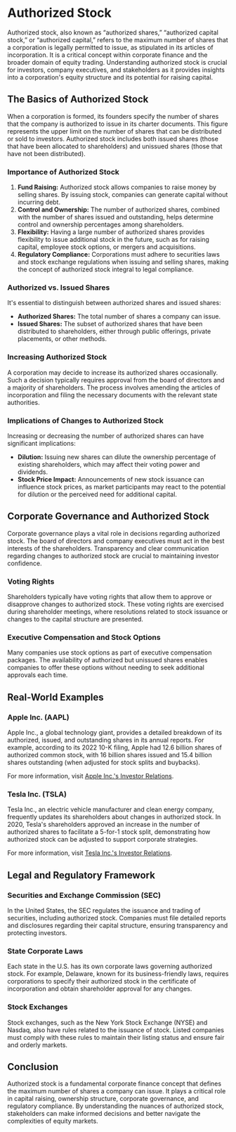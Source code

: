 # Authorized Stock

Authorized stock, also known as “authorized shares,” “authorized capital stock,” or “authorized capital,” refers to the maximum number of shares that a corporation is legally permitted to issue, as stipulated in its articles of incorporation. It is a critical concept within corporate finance and the broader domain of equity trading. Understanding authorized stock is crucial for investors, company executives, and stakeholders as it provides insights into a corporation's equity structure and its potential for raising capital.

## The Basics of Authorized Stock

When a corporation is formed, its founders specify the number of shares that the company is authorized to issue in its charter documents. This figure represents the upper limit on the number of shares that can be distributed or sold to investors. Authorized stock includes both issued shares (those that have been allocated to shareholders) and unissued shares (those that have not been distributed).

### Importance of Authorized Stock

1. **Fund Raising:** Authorized stock allows companies to raise money by selling shares. By issuing stock, companies can generate capital without incurring debt.
2. **Control and Ownership:** The number of authorized shares, combined with the number of shares issued and outstanding, helps determine control and ownership percentages among shareholders.
3. **Flexibility:** Having a large number of authorized shares provides flexibility to issue additional stock in the future, such as for raising capital, employee stock options, or mergers and acquisitions.
4. **Regulatory Compliance:** Corporations must adhere to securities laws and stock exchange regulations when issuing and selling shares, making the concept of authorized stock integral to legal compliance.

### Authorized vs. Issued Shares

It's essential to distinguish between authorized shares and issued shares:

- **Authorized Shares:** The total number of shares a company can issue.
- **Issued Shares:** The subset of authorized shares that have been distributed to shareholders, either through public offerings, private placements, or other methods.

### Increasing Authorized Stock

A corporation may decide to increase its authorized shares occasionally. Such a decision typically requires approval from the board of directors and a majority of shareholders. The process involves amending the articles of incorporation and filing the necessary documents with the relevant state authorities.

### Implications of Changes to Authorized Stock

Increasing or decreasing the number of authorized shares can have significant implications:

- **Dilution:** Issuing new shares can dilute the ownership percentage of existing shareholders, which may affect their voting power and dividends.
- **Stock Price Impact:** Announcements of new stock issuance can influence stock prices, as market participants may react to the potential for dilution or the perceived need for additional capital.

## Corporate Governance and Authorized Stock

Corporate governance plays a vital role in decisions regarding authorized stock. The board of directors and company executives must act in the best interests of the shareholders. Transparency and clear communication regarding changes to authorized stock are crucial to maintaining investor confidence.

### Voting Rights

Shareholders typically have voting rights that allow them to approve or disapprove changes to authorized stock. These voting rights are exercised during shareholder meetings, where resolutions related to stock issuance or changes to the capital structure are presented.

### Executive Compensation and Stock Options

Many companies use stock options as part of executive compensation packages. The availability of authorized but unissued shares enables companies to offer these options without needing to seek additional approvals each time.

## Real-World Examples

### Apple Inc. (AAPL)

Apple Inc., a global technology giant, provides a detailed breakdown of its authorized, issued, and outstanding shares in its annual reports. For example, according to its 2022 10-K filing, Apple had 12.6 billion shares of authorized common stock, with 16 billion shares issued and 15.4 billion shares outstanding (when adjusted for stock splits and buybacks).

For more information, visit [Apple Inc.'s Investor Relations](https://investor.apple.com/).

### Tesla Inc. (TSLA)

Tesla Inc., an electric vehicle manufacturer and clean energy company, frequently updates its shareholders about changes in authorized stock. In 2020, Tesla's shareholders approved an increase in the number of authorized shares to facilitate a 5-for-1 stock split, demonstrating how authorized stock can be adjusted to support corporate strategies.

For more information, visit [Tesla Inc.'s Investor Relations](https://ir.tesla.com/).

## Legal and Regulatory Framework

### Securities and Exchange Commission (SEC)

In the United States, the SEC regulates the issuance and trading of securities, including authorized stock. Companies must file detailed reports and disclosures regarding their capital structure, ensuring transparency and protecting investors.

### State Corporate Laws

Each state in the U.S. has its own corporate laws governing authorized stock. For example, Delaware, known for its business-friendly laws, requires corporations to specify their authorized stock in the certificate of incorporation and obtain shareholder approval for any changes.

### Stock Exchanges

Stock exchanges, such as the New York Stock Exchange (NYSE) and Nasdaq, also have rules related to the issuance of stock. Listed companies must comply with these rules to maintain their listing status and ensure fair and orderly markets.

## Conclusion

Authorized stock is a fundamental corporate finance concept that defines the maximum number of shares a company can issue. It plays a critical role in capital raising, ownership structure, corporate governance, and regulatory compliance. By understanding the nuances of authorized stock, stakeholders can make informed decisions and better navigate the complexities of equity markets.